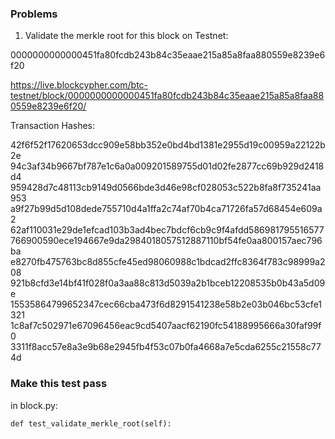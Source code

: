### Problems

1. Validate the merkle root for this block on Testnet:

0000000000000451fa80fcdb243b84c35eaae215a85a8faa880559e8239e6f20

https://live.blockcypher.com/btc-testnet/block/0000000000000451fa80fcdb243b84c35eaae215a85a8faa880559e8239e6f20/

Transaction Hashes:

42f6f52f17620653dcc909e58bb352e0bd4bd1381e2955d19c00959a22122b2e
94c3af34b9667bf787e1c6a0a009201589755d01d02fe2877cc69b929d2418d4
959428d7c48113cb9149d0566bde3d46e98cf028053c522b8fa8f735241aa953
a9f27b99d5d108dede755710d4a1ffa2c74af70b4ca71726fa57d68454e609a2
62af110031e29de1efcad103b3ad4bec7bdcf6cb9c9f4afdd586981795516577
766900590ece194667e9da2984018057512887110bf54fe0aa800157aec796ba
e8270fb475763bc8d855cfe45ed98060988c1bdcad2ffc8364f783c98999a208
921b8cfd3e14bf41f028f0a3aa88c813d5039a2b1bceb12208535b0b43a5d09e
15535864799652347cec66cba473f6d8291541238e58b2e03b046bc53cfe1321
1c8af7c502971e67096456eac9cd5407aacf62190fc54188995666a30faf99f0
3311f8acc57e8a3e9b68e2945fb4f53c07b0fa4668a7e5cda6255c21558c774d

### Make this test pass

in block.py:

    def test_validate_merkle_root(self):